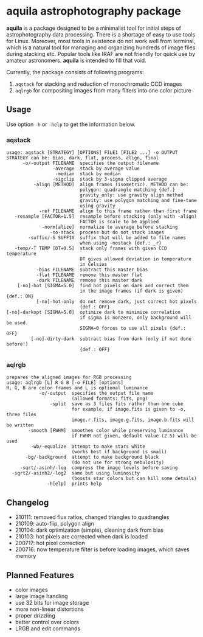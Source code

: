 # aquila astrophotography package

**aquila** is a package designed to be a minimalist tool for initial steps of astrophotography data processing.
There is a shortage of easy to use tools for Linux.
Moreover, most tools in existence do not work well from terminal, which is a natural tool for managing and organizing hundreds of image files during stacking etc.
Popular tools like IRAF are not friendly for quick use by amateur astronomers.
**aquila** is intended to fill that void.

Currently, the package consists of following programs:

1. ``aqstack`` for stacking and reduction of monochromatic CCD images
2. ``aqlrgb`` for compositing images from many filters into one color picture

## Usage

Use option ``-h`` or ``-help`` to get the information below.

### aqstack

```
usage: aqstack [STRATEGY] [OPTIONS] FILE1 [FILE2 ...] -o OUTPUT
STRATEGY can be: bias, dark, flat, process, align, final
      -o/-output FILENAME  specifies the output filename
                 -average  stack by average value
                  -median  stack by median
                 -sigclip  stack by 3-sigma clipped average
          -align [METHOD]  align frames (isometric). METHOD can be:
                           polygon: quadrangle matching {def.}
                           gravity_only: use gravity align method
                           gravity: use polygon matching and fine-tune
                           using gravity
            -ref FILENAME  align to this frame rather than first frame
   -resample [FACTOR=1.5]  resample before stacking (only with -align)
                           FACTOR is scale to be applied
             -norm[alize]  normalize to average before stacking
                -no-stack  process but do not stack images
        -suffix/-S SUFFIX  suffix that will be added to file names
                           when using -nostack {def.: _r}
   -temp/-T TEMP [DT=0.5]  stack only frames with given CCD temperature
                           DT gives allowed deviation in temperature
                           in Celsius
           -bias FILENAME  subtract this master bias
           -flat FILENAME  remove this master flat
           -dark FILENAME  remove this master dark
    [-no]-hot [SIGMA=5.0]  find hot pixels on dark and correct them
                           in the image frames (if dark is given) {def.: ON}
           [-no]-hot-only  do not remove dark, just correct hot pixels
                           {def.: OFF}
[-no]-darkopt [SIGMA=5.0]  optimize dark to minimize correlation
                           if sigma is nonzero, only background will be used.
                           SIGMA=0 forces to use all pixels {def.: OFF}
         [-no]-dirty-dark  subtract bias from dark (only if not done before!)
                           {def.: OFF}
```

### aqlrgb

```
prepares the aligned images for RGB processing
usage: aqlrgb [L] R G B [-o FILE] [options]
R, G, B are color frames and L is optional luminance
            -o/-output  specifies the output file name
                        (allowed formats: fits, png)
                -split  save as 3 files fits rather than one cube
                        for example, if image.fits is given to -o, three files
                        image.r.fits, image.g.fits, image.b.fits will be written
        -smooth [FWHM]  smoothes color while preserving luminance
                        if FWHM not given, default value (2.5) will be used
         -wb/-equalize  attempt to make stars white
                        (works best if background is small)
       -bg/-background  attempt to make background black
                        (do not use for strong nebulosity)
     -sqrt/-asinh/-log  compress the image levels before saving
  -sqrt2/-asinh2/-log2  same but using luminosity
                        (boosts star colors but can kill some details)
               -h[elp]  prints help
```

## Changelog

- 210111: removed flux ratios, changed triangles to quadrangles
- 210109: auto-flip, polygon align
- 210104: dark optimization (simple), cleaning dark from bias
- 210103: hot pixels are corrected when dark is loaded
- 200717: hot pixel correction
- 200716: now temperature filter is before loading images, which saves memory

## Planned Features

- color images
- large image handling
- use 32 bits for image storage
- more non-linear distortions
- proper drizzling
- better control over colors
- LRGB and edit commands